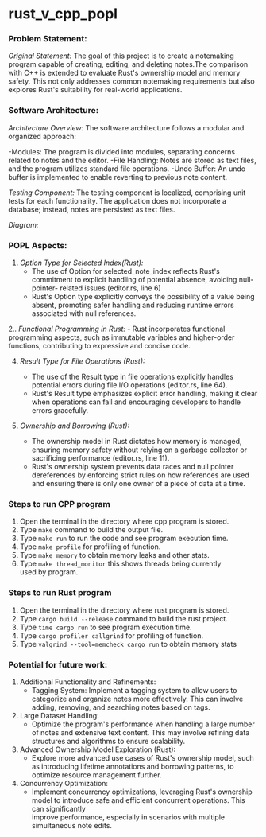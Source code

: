 # rust_v_cpp_popl

### Problem Statement:
*Original Statement:*
The goal of this project is to create a notemaking program capable of creating, editing, and deleting notes.The comparison with C++ is extended to evaluate Rust's ownership model and memory safety. This not only addresses common notemaking requirements but also explores Rust's suitability for real-world applications.

### Software Architecture:
*Architecture Overview:*
The software architecture follows a modular and organized approach:

-Modules: The program is divided into modules, separating concerns related to notes and the editor.
-File Handling: Notes are stored as text files, and the program utilizes standard file operations.
-Undo Buffer: An undo buffer is implemented to enable reverting to previous note content.

*Testing Component:*
The testing component is localized, comprising unit tests for each functionality. The application does not incorporate a database; instead, notes are persisted as text files.

*Diagram:*


### POPL Aspects:

1. *Option Type for Selected Index(Rust):*
    -  The use of Option<usize> for selected_note_index reflects Rust's commitment to explicit handling of potential absence, avoiding null-pointer-                      related issues.(editor.rs, line 6)
    -  Rust's Option type explicitly conveys the possibility of a value being absent, promoting safer handling and reducing runtime errors associated with                null references.

2.. *Functional Programming in Rust:*
    -  Rust incorporates functional programming aspects, such as immutable variables and higher-order functions, contributing to expressive and concise code.

4. *Result Type for File Operations (Rust):*
    -  The use of the Result type in file operations explicitly handles potential errors during file I/O operations (editor.rs, line 64).
    -   Rust's Result type emphasizes explicit error handling, making it clear when operations can fail and encouraging developers to handle errors gracefully.

5. *Ownership and Borrowing (Rust):*
    -  The ownership model in Rust dictates how memory is managed, ensuring memory safety without relying on a garbage collector or sacrificing 
       performance (editor.rs, line 11).
    -  Rust's ownership system prevents data races and null pointer dereferences by enforcing strict rules on how references are used and ensuring there
       is only one owner of a piece of data at a time.  


### Steps to run CPP program
1. Open the terminal in the directory where cpp program is stored.
2. Type `make` command to build the output file.
3. Type `make run` to run the code and see program execution time.
4. Type `make profile` for profiling of function.
5. Type `make memory` to obtain memory leaks and other stats.
6. Type `make thread_monitor` this shows threads being currently used by program.

### Steps to run Rust program
1. Open the terminal in the directory where rust program is stored.
2. Type `cargo build --release` command to build the rust project.
3. Type `time cargo run` to see program execution time.
4. Type `cargo profiler callgrind` for profiling of function.
5. Type `valgrind --tool=memcheck cargo run` to obtain memory stats

### Potential for future work:
1. Additional Functionality and Refinements:
      - Tagging System:  Implement a tagging system to allow users to categorize and organize notes more effectively. This can involve adding, removing, and               searching notes based on tags.
2. Large Dataset Handling:
     - Optimize the program's performance when handling a large number of notes and extensive text content. This may involve refining data                                structures and algorithms to ensure scalability.
3. Advanced Ownership Model Exploration (Rust):
     - Explore more advanced use cases of Rust's ownership model, such as introducing lifetime annotations and borrowing patterns, to optimize resource management        further.
4. Concurrency Optimization:
     - Implement concurrency optimizations, leveraging Rust's ownership model to introduce safe and efficient concurrent operations. This can significantly       
       improve performance, especially in scenarios with multiple simultaneous note edits.
